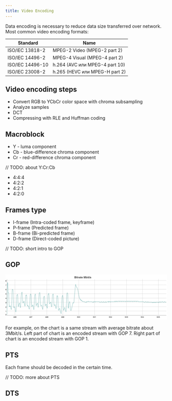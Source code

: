 ```yaml
---
title: Video Encoding
---
```


Data encoding is necessary to reduce data size transferred over network. Most common video encoding formats:

| Standard | Name |
| --- | --- |
| ISO/IEC 13818-2 | MPEG-2 Video (MPEG-2 part 2) |
| ISO/IEC 14496-2 | MPEG-4 Visual (MPEG-4 part 2) |
| ISO/IEC 14496-10 | h.264 (AVC или MPEG-4 part 10) |
| ISO/IEC 23008-2 | h.265 (HEVC или MPEG-H part 2) |

## Video encoding steps

- Convert RGB to YCbCr color space with chroma subsampling
- Analyze samples
- DCT
- Compressing with RLE and Huffman coding

## Macroblock

- Y - luma component
- Cb - blue-difference chroma component
- Cr - red-difference chroma component

// TODO: about Y:Cr:Cb

- 4:4:4
- 4:2:2
- 4:2:1
- 4:2:0

## Frames type

- I-frame (Intra-coded frame, keyframe)
- P-frame (Predicted frame)
- B-frame (Bi-predicted frame)
- D-frame (Direct-coded picture)

// TODO: short intro to GOP

## GOP

![Scan](gop.jpg)

For example, on the chart is a same stream with average bitrate about 3Mbit/s.
Left part of chart is an encoded stream with GOP 7.
Right part of chart is an encoded stream with GOP 1.

## PTS

Each frame should be decoded in the certain time.

// TODO: more about PTS

## DTS
